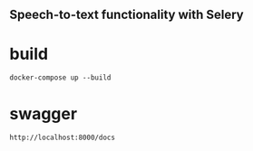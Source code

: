 ## Speech-to-text functionality with Selery

# build
```
docker-compose up --build
```

# swagger
```
http://localhost:8000/docs
```